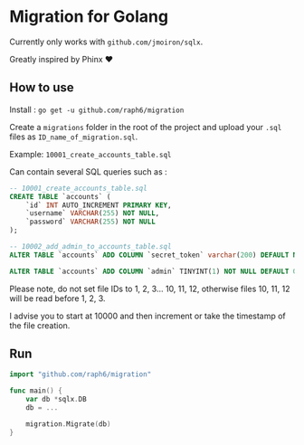 # Migration for Golang
Currently only works with `github.com/jmoiron/sqlx`.

Greatly inspired by Phinx ❤️

## How to use
Install : `go get -u github.com/raph6/migration`

Create a `migrations` folder in the root of the project and upload your `.sql` files as `ID_name_of_migration.sql`.

Example: `10001_create_accounts_table.sql`

Can contain several SQL queries such as :
```sql
-- 10001_create_accounts_table.sql
CREATE TABLE `accounts` (
    `id` INT AUTO_INCREMENT PRIMARY KEY,
    `username` VARCHAR(255) NOT NULL,
    `password` VARCHAR(255) NOT NULL
);
```

```sql
-- 10002_add_admin_to_accounts_table.sql
ALTER TABLE `accounts` ADD COLUMN `secret_token` varchar(200) DEFAULT NULL;

ALTER TABLE `accounts` ADD COLUMN `admin` TINYINT(1) NOT NULL DEFAULT 0;
```

Please note, do not set file IDs to 1, 2, 3... 10, 11, 12, otherwise files 10, 11, 12 will be read before 1, 2, 3.

I advise you to start at 10000 and then increment or take the timestamp of the file creation.

## Run
```go
import "github.com/raph6/migration"

func main() {
    var db *sqlx.DB
    db = ...

    migration.Migrate(db)
}
```